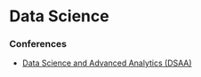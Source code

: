 # Data Science

### Conferences
- [Data Science and Advanced Analytics (DSAA)](https://www.ualberta.ca/~dsaa16/)
